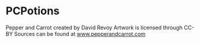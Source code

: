 # PCPotions

Pepper and Carrot created by David Revoy
Artwork is licensed through CC-BY
Sources can be found at www.pepperandcarrot.com
